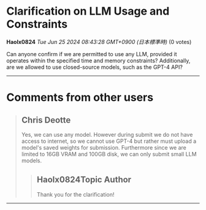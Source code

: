 # Clarification on LLM Usage and Constraints

**Haolx0824** *Tue Jun 25 2024 08:43:28 GMT+0900 (日本標準時)* (0 votes)

Can anyone confirm if we are permitted to use any LLM, provided it operates within the specified time and memory constraints? Additionally, are we allowed to use closed-source models, such as the GPT-4 API?



---

 # Comments from other users

> ## Chris Deotte
> 
> Yes, we can use any model. However during submit we do not have access to internet, so we cannot use GPT-4 but rather must upload a model's saved weights for submission. Furthermore since we are limited to 16GB VRAM and 100GB disk, we can only submit small LLM models.
> 
> 
> 
> > ## Haolx0824Topic Author
> > 
> > Thank you for the clarification!
> > 
> > 
> > 


---

